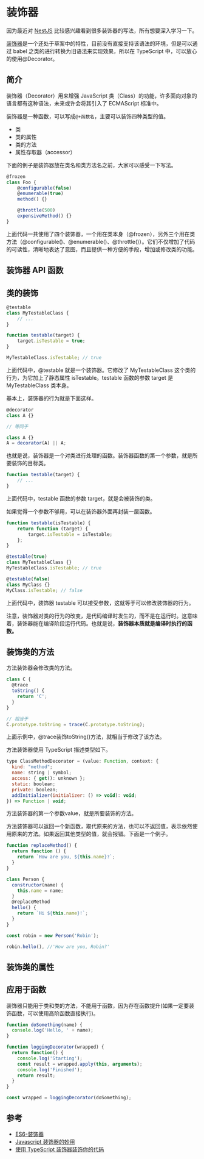 # 装饰器

因为最近对 [NestJS](https://nestjs.bootcss.com/) 比较感兴趣看到很多装饰器的写法，所有想要深入学习一下。

[装饰器](https://es6.ruanyifeng.com/#docs/decorator)是一个还处于草案中的特性，目前没有直接支持该语法的环境，但是可以通过 babel 之类的进行转换为旧语法来实现效果，所以在 TypeScript 中，可以放心的使用@Decorator。

## 简介

装饰器（Decorator）用来增强 JavaScript 类（Class）的功能，许多面向对象的语言都有这种语法，未来或许会将其引入了 ECMAScript 标准中。

装饰器是一种函数，可以写成`@+函数名`，主要可以装饰四种类型的值。

-   类
-   类的属性
-   类的方法
-   属性存取器（accessor）

下面的例子是装饰器放在类名和类方法名之前，大家可以感受一下写法。

```ts
@frozen
class Foo {
    @configurable(false)
    @enumerable(true)
    method() {}

    @throttle(500)
    expensiveMethod() {}
}
```

上面代码一共使用了四个装饰器，一个用在类本身（@frozen），另外三个用在类方法（@configurable()、@enumerable()、@throttle()）。它们不仅增加了代码的可读性，清晰地表达了意图，而且提供一种方便的手段，增加或修改类的功能。

## 装饰器 API 函数

## 类的装饰

```js
@testable
class MyTestableClass {
    // ...
}

function testable(target) {
    target.isTestable = true;
}

MyTestableClass.isTestable; // true
```

上面代码中，@testable 就是一个装饰器。它修改了 MyTestableClass 这个类的行为，为它加上了静态属性 isTestable。testable 函数的参数 target 是 MyTestableClass 类本身。

基本上，装饰器的行为就是下面这样。

```js
@decorator
class A {}

// 等同于

class A {}
A = decorator(A) || A;
```

也就是说，装饰器是一个对类进行处理的函数。装饰器函数的第一个参数，就是所要装饰的目标类。

```js
function testable(target) {
    // ...
}
```

上面代码中，testable 函数的参数 target，就是会被装饰的类。

如果觉得一个参数不够用，可以在装饰器外面再封装一层函数。

```js
function testable(isTestable) {
    return function (target) {
        target.isTestable = isTestable;
    };
}

@testable(true)
class MyTestableClass {}
MyTestableClass.isTestable; // true

@testable(false)
class MyClass {}
MyClass.isTestable; // false
```

上面代码中，装饰器 testable 可以接受参数，这就等于可以修改装饰器的行为。

注意，装饰器对类的行为的改变，是代码编译时发生的，而不是在运行时。这意味着，装饰器能在编译阶段运行代码。也就是说，**装饰器本质就是编译时执行的函数。**


## 装饰类的方法

方法装饰器会修改类的方法。
``` js
class C {
  @trace
  toString() {
    return 'C';
  }
}

// 相当于
C.prototype.toString = trace(C.prototype.toString);
```

上面示例中，@trace装饰toString()方法，就相当于修改了该方法。

方法装饰器使用 TypeScript 描述类型如下。
``` js
type ClassMethodDecorator = (value: Function, context: {
  kind: "method";
  name: string | symbol;
  access: { get(): unknown };
  static: boolean;
  private: boolean;
  addInitializer(initializer: () => void): void;
}) => Function | void;
```
方法装饰器的第一个参数value，就是所要装饰的方法。

方法装饰器可以返回一个新函数，取代原来的方法，也可以不返回值，表示依然使用原来的方法。如果返回其他类型的值，就会报错。下面是一个例子。
``` js
function replaceMethod() {
  return function () {
    return `How are you, ${this.name}?`;
  }
}

class Person {
  constructor(name) {
    this.name = name;
  }
  @replaceMethod
  hello() {
    return `Hi ${this.name}!`;
  }
}

const robin = new Person('Robin');

robin.hello(), //'How are you, Robin?'
```
## 装饰类的属性

## 应用于函数

装饰器只能用于类和类的方法，不能用于函数，因为存在函数提升(如果一定要装饰函数，可以使用高阶函数直接执行)。
``` js
function doSomething(name) {
  console.log('Hello, ' + name);
}

function loggingDecorator(wrapped) {
  return function() {
    console.log('Starting');
    const result = wrapped.apply(this, arguments);
    console.log('Finished');
    return result;
  }
}

const wrapped = loggingDecorator(doSomething);
```




## 参考

-   [ES6-装饰器](https://es6.ruanyifeng.com/#docs/decorator)
-   [Javascript 装饰器的妙用](https://juejin.cn/post/6844903635168526343)
-   [使用 TypeScript 装饰器装饰你的代码](https://juejin.cn/post/6844903876605280269)
